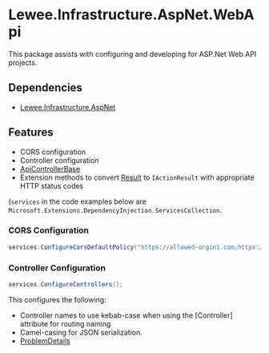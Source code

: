 # Lewee.Infrastructure.AspNet.WebApi

This package assists with configuring and developing for ASP.Net Web API projects.

## Dependencies

- [Lewee.Infrastructure.AspNet](../Lewee.Infrastructure.AspNet/README.md)

## Features

- CORS configuration
- Controller configuration
- [ApiControllerBase](./ApiControllerBase.cs)
- Extension methods to convert [Result](../Lewee.Application/Mediation/Requests/Result.cs) to `IActionResult` with appropriate HTTP status codes

(`services` in the code examples below are `Microsoft.Extensions.DependencyInjection.ServicesCollection`.

### CORS Configuration

```cs
services.ConfigureCorsDefaultPolicy("https://allowed-orgin1.com;https://allowed-origin2.com");
```

### Controller Configuration

```cs
services.ConfigureControllers();
```

This configures the following:

- Controller names to use kebab-case when using the [Controller] attribute for routing naming
- Camel-casing for JSON serialization.
- [ProblemDetails](TODO)
